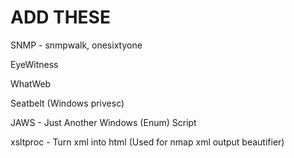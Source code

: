 # ADD THESE

SNMP - snmpwalk, onesixtyone

EyeWitness

WhatWeb

Seatbelt (Windows privesc)

JAWS - Just Another Windows (Enum) Script

xsltproc - Turn xml into html (Used for nmap xml output beautifier)
